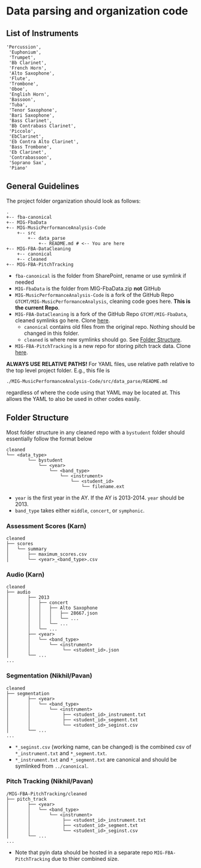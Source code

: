 # Data parsing and organization code

## List of Instruments
```
'Percussion',
 'Euphonium',
 'Trumpet',
 'Bb Clarinet',
 'French Horn',
 'Alto Saxophone',
 'Flute',
 'Trombone',
 'Oboe',
 'English Horn',
 'Bassoon',
 'Tuba',
 'Tenor Saxophone',
 'Bari Saxophone',
 'Bass Clarinet',
 'Bb Contrabass Clarinet',
 'Piccolo',
 'EbClarinet',
 'Eb Contra Alto Clarinet',
 'Bass Trombone',
 'Eb Clarinet',
 'Contrabassoon',
 'Soprano Sax',
 'Piano'
```

## General Guidelines

The project folder organization should look as follows:
```
.
+-- fba-canonical  
+-- MIG-FbaData    
+-- MIG-MusicPerformanceAnalysis-Code  
    +-- src
        +-- data_parse
            +-- README.md # <-- You are here
+-- MIG-FBA-DataCleaning   
    +-- canonical
    +-- cleaned           
+-- MIG-FBA-PitchTracking              
```

- `fba-canonical` is the folder from SharePoint, rename or use symlink if needed
- `MIG-FbaData` is the folder from MIG-FbaData.zip **not** GitHub
- `MIG-MusicPerformanceAnalysis-Code` is a fork of the GitHub Repo `GTCMT/MIG-MusicPerformanceAnalysis`, cleaning code goes here. **This is the current Repo**.
- `MIG-FBA-DataCleaning` is a fork of the GitHub Repo `GTCMT/MIG-FbaData`, cleaned symlinks go here. Clone [here](https://github.com/FBA-Janitor/MIG-FBA-Data-Cleaning).
    - `canonical` contains old files from the original repo. Nothing should be changed in this folder.
    - `cleaned` is where new symlinks should go. See [Folder Structure](#folder-structure).
- `MIG-FBA-PitchTracking` is a new repo for storing pitch track data. Clone [here](https://github.com/FBA-Janitor/MIG-FBA-PitchTracking).

**ALWAYS USE RELATIVE PATHS!**
For YAML files, use relative path relative to the top level project folder. E.g., this file is 
```
./MIG-MusicPerformanceAnalysis-Code/src/data_parse/README.md
```
regardless of where the code using that YAML may be located at. This allows the YAML to also be used in other codes easily.



## Folder Structure

Most folder structure in any cleaned repo with a `bystudent` folder should essentially follow the format below
```
cleaned
└── <data_type>
        └── bystudent
            └── <year>
                └── <band_type>
                    └── <instrument>
                        └── <student_id>
                            └── filename.ext
```

- `year` is the first year in the AY. If the AY is 2013-2014. `year` should be 2013.
- `band_type` takes either `middle`, `concert`, or `symphonic`.

### Assessment Scores (Karn)

```
cleaned
├── scores
│   └── summary
│       ├── maximum_scores.csv
│       └── <year>_<band_type>.csv
```

### Audio (Karn)

```
cleaned
├── audio
│       ├── 2013  
│       │   ├── concert
│       │   │   ├── Alto Saxophone
│       │   │   │   ├── 28667.json
│       │   │   │   └── ...
│       │   │   └── ...
│       │   └── ...
│       ├── <year>
│       │   └── <band_type>
│       │       └── <instrument>
│       │            └── <student_id>.json
│       └── ...
...
```


### Segmentation (Nikhil/Pavan)
```
cleaned
├── segmentation
│       ├── <year>
│       │   └── <band_type>
│       │       └── <instrument>
│       │            ├── <student_id>_instrument.txt
│       │            ├── <student_id>_segment.txt
│       │            └── <student_id>_seginst.csv
│       └── ...
...
```

- `*_seginst.csv` (working name, can be changed) is the combined csv of `*_instrument.txt` and `*_segment.txt`.
- `*_instrument.txt` and `*_segment.txt` are canonical and should be symlinked from `../canonical`.

### Pitch Tracking (Nikhil/Pavan)
```
/MIG-FBA-PitchTracking/cleaned
├── pitch_track
│       ├── <year>
│       │   └── <band_type>
│       │       └── <instrument>
│       │            ├── <student_id>_instrument.txt
│       │            ├── <student_id>_segment.txt
│       │            └── <student_id>_seginst.csv
│       └── ...
...
```

- Note that pyin data should be hosted in a separate repo `MIG-FBA-PitchTracking` due to thier combined size.
